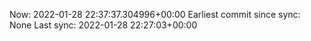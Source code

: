 Now: 2022-01-28 22:37:37.304996+00:00 Earliest commit since sync: None Last sync: 2022-01-28 22:27:03+00:00
